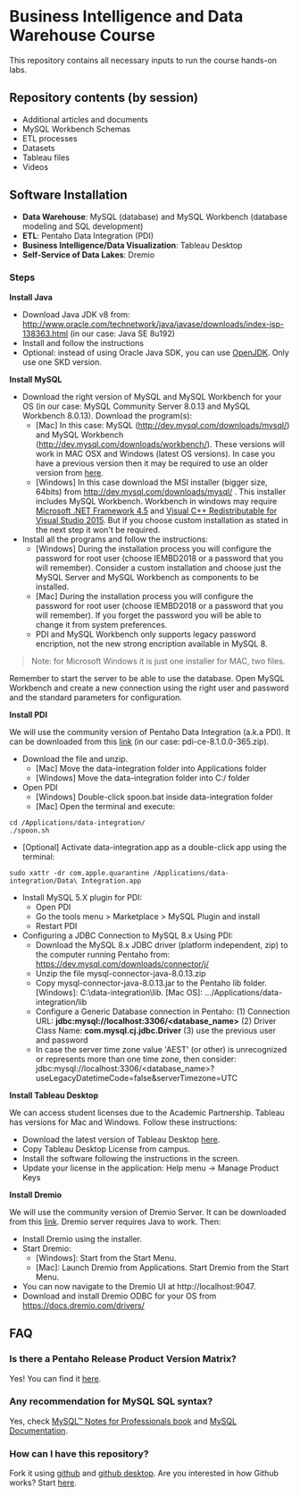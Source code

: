 # Business Intelligence and Data Warehouse Course

This repository contains all necessary inputs to run the course hands-on labs. 

## Repository contents (by session)

  - Additional articles and documents
  - MySQL Workbench Schemas
  - ETL processes
  - Datasets
  - Tableau files
  - Videos

## Software Installation

  - **Data Warehouse**: MySQL (database) and MySQL Workbench (database modeling and SQL development)
  - **ETL**: Pentaho Data Integration (PDI)
  - **Business Intelligence/Data Visualization**: Tableau Desktop
  - **Self-Service of Data Lakes**: Dremio

### Steps

**Install Java**

  - Download Java JDK v8 from: http://www.oracle.com/technetwork/java/javase/downloads/index-jsp-138363.html (in our case: Java SE 8u192)
  - Install and follow the instructions
  - Optional: instead of using Oracle Java SDK, you can use [OpenJDK](https://openjdk.java.net/). Only use one SKD version.

**Install MySQL**

  - Download the right version of MySQL and MySQL Workbench for your OS (in our case: MySQL Community Server 8.0.13 and MySQL Workbench 8.0.13). Download the program(s): 
    - [Mac] In this case: MySQL (http://dev.mysql.com/downloads/mysql/) and MySQL Workbench (http://dev.mysql.com/downloads/workbench/). These versions will work in MAC OSX and Windows (latest OS versions). In case you have a previous version then it may be required to use an older version from [here](https://downloads.mysql.com/archives/installer/).
    - [Windows] In this case download the MSI installer (bigger size, 64bits) from http://dev.mysql.com/downloads/mysql/ . This installer includes MySQL Workbench. Workbench in windows may require [Microsoft .NET Framework 4.5](https://www.microsoft.com/en-us/download/details.aspx?id=30653) and [Visual C++ Redistributable for Visual Studio 2015](https://www.microsoft.com/en-us/download/details.aspx?id=48145). But if you choose custom installation as stated in the next step it won't be required. 
  - Install all the programs and follow the instructions:
    - [Windows] During the installation process you will configure the password for root user (choose IEMBD2018 or a password that you will remember). Consider a custom installation and choose just the MySQL Server and MySQL Workbench as components to be installed.
    - [Mac] During the installation process you will configure the password for root user (choose IEMBD2018 or a password that you will remember). If you forget the password you will be able to change it from system preferences.
    - PDI and MySQL Workbench only supports legacy password encription, not the new strong encription available in MySQL 8.

> Note: for Microsoft Windows it is just one installer for MAC, two files.

Remember to start the server to be able to use the database. Open MySQL Workbench and create a new connection using the right user and password and the standard parameters for configuration.

**Install PDI**

We will use the community version of Pentaho Data Integration (a.k.a PDI). It can be downloaded from this [link](https://sourceforge.net/projects/pentaho/files/Pentaho%208.1/client-tools/) (in our case: pdi-ce-8.1.0.0-365.zip).

  - Download the file and unzip.
    - [Mac] Move the data-integration folder into Applications folder
    - [Windows] Move the data-integration folder into C:/ folder
  - Open PDI
    - [Windows] Double-click spoon.bat inside data-integration folder
    - [Mac] Open the terminal and execute:
    
```
cd /Applications/data-integration/
./spoon.sh
```    
  - [Optional] Activate data-integration.app as a double-click app using the terminal:
  
``` 
sudo xattr -dr com.apple.quarantine /Applications/data-integration/Data\ Integration.app
```  

  - Install MySQL 5.X plugin for PDI:
    - Open PDI
    - Go the tools menu > Marketplace > MySQL Plugin and install
    - Restart PDI
  - Configuring a JDBC Connection to MySQL 8.x Using PDI:
    - Download the MySQL 8.x JDBC driver (platform independent, zip) to the computer running Pentaho from: https://dev.mysql.com/downloads/connector/j/
    - Unzip the file mysql-connector-java-8.0.13.zip
    - Copy mysql-connector-java-8.0.13.jar to the Pentaho lib folder. [Windows]: C:\data-integration\lib. [Mac OS]: …/Applications/data-integration/lib
    - Configure a Generic Database connection in Pentaho: (1) Connection URL: **jdbc:mysql://localhost:3306/<database_name>** (2) Driver Class Name: **com.mysql.cj.jdbc.Driver** (3) use the previous user and password
    - In case the server time zone value 'AEST' (or other) is unrecognized or represents more than one time zone, then consider: jdbc:mysql://localhost:3306/<database_name>?useLegacyDatetimeCode=false&serverTimezone=UTC

**Install Tableau Desktop**

We can access student licenses due to the Academic Partnership. Tableau has versions for Mac and Windows. Follow these instructions:

  - Download the latest version of Tableau Desktop [here](https://www.tableau.com/academic).
  - Copy Tableau Desktop License from campus.
  - Install the software following the instructions in the screen.
  - Update your license in the application: Help menu -> Manage Product Keys

**Install Dremio**

We will use the community version of Dremio Server. It can be downloaded from this [link](https://www.dremio.com/download/). Dremio server requires Java to work. Then:

  - Install Dremio using the installer.
  - Start Dremio:
      - [Windows]: Start from the Start Menu.
      - [Mac]: Launch Dremio from Applications. Start Dremio from the Start Menu.
  - You can now navigate to the Dremio UI at http://localhost:9047.
  - Download and install Dremio ODBC for your OS from https://docs.dremio.com/drivers/

## FAQ

### Is there a Pentaho Release Product Version Matrix?

Yes! You can find it [here](https://wiki.pentaho.com/display/PEOpen/Pentaho+Release+Product+Version+Matrix+8.x).

### Any recommendation for MySQL SQL syntax?

Yes, check [MySQL™ Notes for Professionals book](http://books.goalkicker.com/MySQLBook/) and [MySQL Documentation](https://dev.mysql.com/doc/).

### How can I have this repository?

Fork it using [github](https://www.github.com) and [github desktop](https://www.desktop.github.com). Are you interested in how Github works? Start [here](https://guides.github.com/activities/hello-world/).
